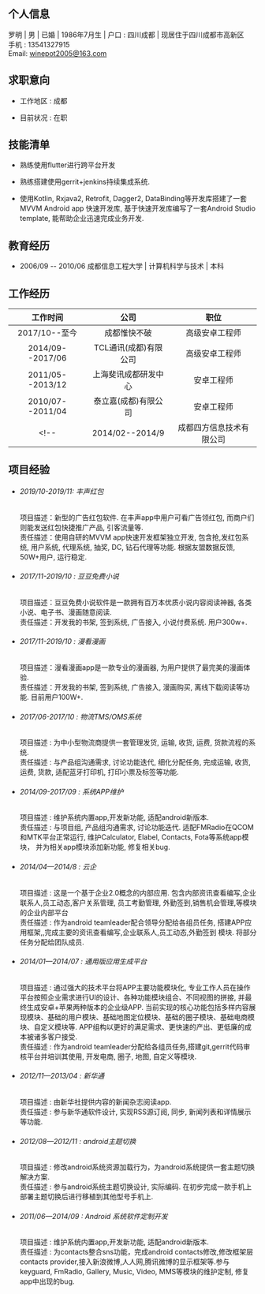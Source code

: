 ## 个人信息

罗明 | 男 | 已婚 | 1986年7月生 | 户口 : 四川成都 | 现居住于四川成都市高新区  
手机 : 13541327915  
Email: winepot2005@163.com

## 求职意向

* 工作地区 : 成都

* 目前状况 : 在职


## 技能清单

* 熟练使用flutter进行跨平台开发

* 熟练搭建使用gerrit+jenkins持续集成系统. 

* 使用Kotlin, Rxjava2, Retrofit, Dagger2, DataBinding等开发库搭建了一套MVVM Android app 快速开发库, 基于快速开发库编写了一套Android Studio template, 能帮助企业迅速完成业务开发.  


## 教育经历

* 2006/09 -- 2010/06  成都信息工程大学 | 计算机科学与技术 | 本科

## 工作经历

|工作时间|公司|职位|
| :--------------: | :-----------: | :-----: |
|2017/10--至今|成都惟快不破|高级安卓工程师|
|2014/09--2017/06|TCL通讯(成都)有限公司|高级安卓工程师|
|2011/05--2013/12|上海斐讯成都研发中心|安卓工程师|
|2010/07--2011/04|泰立嘉(成都)有限公司|安卓工程师|
<!--|2014/02--2014/9|成都四方信息技术有限公司|高级安卓工程师|-->

## 项目经验

* ###### 2019/10-2019/11:  丰声红包  
  项目描述：新型的广告红包软件. 在丰声app中用户可看广告领红包, 而商户们则能发送红包快捷推广产品, 引客流量等.   
  责任描述：使用自研的MVVM app快速开发框架独立开发, 包含抢,发红包系统, 用户系统, 代理系统, 抽奖, DC, 钻石代理等功能. 根据友盟数据反馈, 50W+用户, 运行稳定. 
  
* ###### 2017/11-2019/10 : 豆豆免费小说  
  项目描述：豆豆免费小说软件是一款拥有百万本优质小说内容阅读神器, 各类小说、电子书、漫画随意阅读.   
  责任描述：开发我的书架, 签到系统, 广告接入, 小说付费系统. 用户300w+. 
  
* ###### 2017/11-2019/10 : 漫看漫画
  项目描述：漫看漫画app是一款专业的漫画器, 为用户提供了最完美的漫画体验.   
  责任描述：开发我的书架, 签到系统, 广告接入, 漫画购买, 离线下载阅读等功能. 目前用户100W+. 
  
* ###### 2017/06-2017/10 : 物流TMS/OMS系统  
  项目描述 : 为中小型物流商提供一套管理发货, 运输, 收货, 运费, 货款流程的系统.  
  责任描述 : 与产品组沟通需求, 讨论功能迭代, 细化分配任务, 完成运输, 收货, 运费, 货款, 适配蓝牙打印机, 打印小票及标签等功能.   
  
* ###### 2014/09-2017/09 : 系统APP维护  
  项目描述 : 维护系统内置app,开发新功能, 适配android新版本.  
  责任描述 : 与项目组, 产品组沟通需求, 讨论功能迭代.  适配FMRadio在QCOM和MTK平台正常运行,  维护Calculator, Elabel, Contacts, Fota等系统app模块， 并为相关app模块添加新功能, 修复相关bug. 
  
* ###### 2014/04—2014/8  : 云企  
  项目描述 : 这是一个基于企业2.0概念的内部应用. 包含内部资讯查看编写,企业联系人,员工动态,客户关系管理, 员工考勤管理, 外勤签到,销售机会管理,等模块的企业内部平台  
  责任描述 : 作为android teamleader配合领导分配给各组员任务, 搭建APP应用框架,,完成主要的资讯查看编写,企业联系人,员工动态,外勤签到 模块. 将部分任务分配给团队成员.
  
* ###### 2014/01—2014/07  : 通用版应用生成平台  
  项目描述 : 通过强大的技术平台将APP主要功能模块化, 专业工作人员在操作平台按照企业需求进行UI的设计、各种功能模块组合、不同视图的拼接, 并最终生成安卓+苹果两种版本的企业级APP. 当前实现的核心功能包括多样内容展现模块、基础的用户模块、基础地图定位模块、基础的圈子模块、基础电商模块、自定义模块等. APP组构以更好的满足需求、更快速的产出、更低廉的成本被诸多客户接受.   
  责任描述 : 作为android teamleader分配给各组员任务,搭建git,gerrit代码审核平台并培训其使用, 开发电商, 圈子, 地图, 自定义等模块. 
  
* ###### 2012/11—2013/04  : 新华通  
  项目描述 : 由新华社提供内容的新闻杂志阅读app.    
  责任描述 : 参与新华通软件设计, 实现RSS源订阅, 同步, 新闻列表和详情展示等功能. 
  
* ###### 2012/08—2012/11  : android主题切换  
  项目描述 : 修改android系统资源加载行为，为android系统提供一套主题切换解决方案.  
  责任描述 : 参与android系统主题切换设计, 实际编码. 在初步完成一款手机上部署主题切换后进行移植到其他型号手机上.  
  
* ###### 2011/06—2014/09  : Android 系统软件定制开发  
  项目描述 : 维护系统内置app,开发新功能, 适配android新版本.  
  责任描述 : 为contacts整合sns功能，完成android contacts修改,修改框架层contacts provider,接入新浪微博,人人网,腾讯微博的显示框架等.参与keyguard, FmRadio, Gallery, Music, Video, MMS等模块的维护定制, 修复app中出现的bug. 
